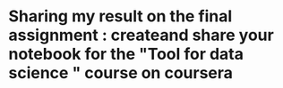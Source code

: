 # Sharing my result on the final assignment : createand share your notebook for the "Tool for data science " course on coursera
